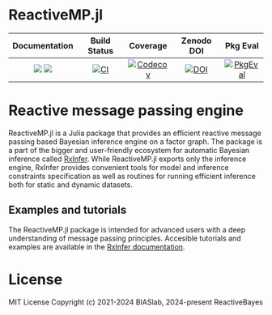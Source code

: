 # ReactiveMP.jl

| **Documentation**                                                         | **Build Status**                 | **Coverage**                       | **Zenodo DOI**                   | **Pkg Eval**   |
|:-------------------------------------------------------------------------:|:--------------------------------:|:----------------------------------:|:--------------------------------:|:--------------:|
| [![][docs-stable-img]][docs-stable-url] [![][docs-dev-img]][docs-dev-url] | [![CI][ci-img]][ci-url]         | [![Codecov][codecov-img]][codecov-url] | [![DOI][zenodo-img]][zenodo-url] | [![PkgEval][pkgeval-img]][pkgeval-url] |

[docs-dev-img]: https://img.shields.io/badge/docs-dev-blue.svg
[docs-dev-url]: https://reactivebayes.github.io/ReactiveMP.jl/dev

[docs-stable-img]: https://img.shields.io/badge/docs-stable-blue.svg
[docs-stable-url]: https://reactivebayes.github.io/ReactiveMP.jl/stable

[ci-img]: https://github.com/reactivebayes/ReactiveMP.jl/actions/workflows/ci.yml/badge.svg?branch=master
[ci-url]: https://github.com/reactivebayes/ReactiveMP.jl/actions

[codecov-img]: https://codecov.io/gh/reactivebayes/ReactiveMP.jl/branch/master/graph/badge.svg
[codecov-url]: https://codecov.io/gh/reactivebayes/ReactiveMP.jl?branch=master

[zenodo-img]: https://zenodo.org/badge/DOI/10.5281/zenodo.8381133.svg
[zenodo-url]: https://zenodo.org/doi/10.5281/zenodo.5913616

[pkgeval-img]: https://juliaci.github.io/NanosoldierReports/pkgeval_badges/R/ReactiveMP.svg
[pkgeval-url]: https://juliaci.github.io/NanosoldierReports/pkgeval_badges/R/ReactiveMP.html

# Reactive message passing engine

ReactiveMP.jl is a Julia package that provides an efficient reactive message passing based Bayesian inference engine on a factor graph. The package is a part of the bigger and user-friendly ecosystem for automatic Bayesian inference called [RxInfer](https://github.com/reactivebayes/RxInfer.jl). While ReactiveMP.jl exports only the inference engine, RxInfer provides convenient tools for model and inference constraints specification as well as routines for running efficient inference both for static and dynamic datasets. 

## Examples and tutorials

The ReactiveMP.jl package is intended for advanced users with a deep understanding of message passing principles.
Accesible tutorials and examples are available in the [RxInfer documentation](https://reactivebayes.github.io/RxInfer.jl/stable/).

# License

MIT License Copyright (c) 2021-2024 BIASlab, 2024-present ReactiveBayes

